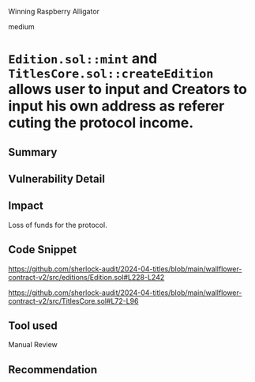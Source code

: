 Winning Raspberry Alligator

medium

# `Edition.sol::mint` and `TitlesCore.sol::createEdition` allows user to input and Creators to input his own address as referer cuting the protocol income.

## Summary

## Vulnerability Detail

## Impact
Loss of funds for the protocol.

## Code Snippet
https://github.com/sherlock-audit/2024-04-titles/blob/main/wallflower-contract-v2/src/editions/Edition.sol#L228-L242

https://github.com/sherlock-audit/2024-04-titles/blob/main/wallflower-contract-v2/src/TitlesCore.sol#L72-L96

## Tool used

Manual Review

## Recommendation
